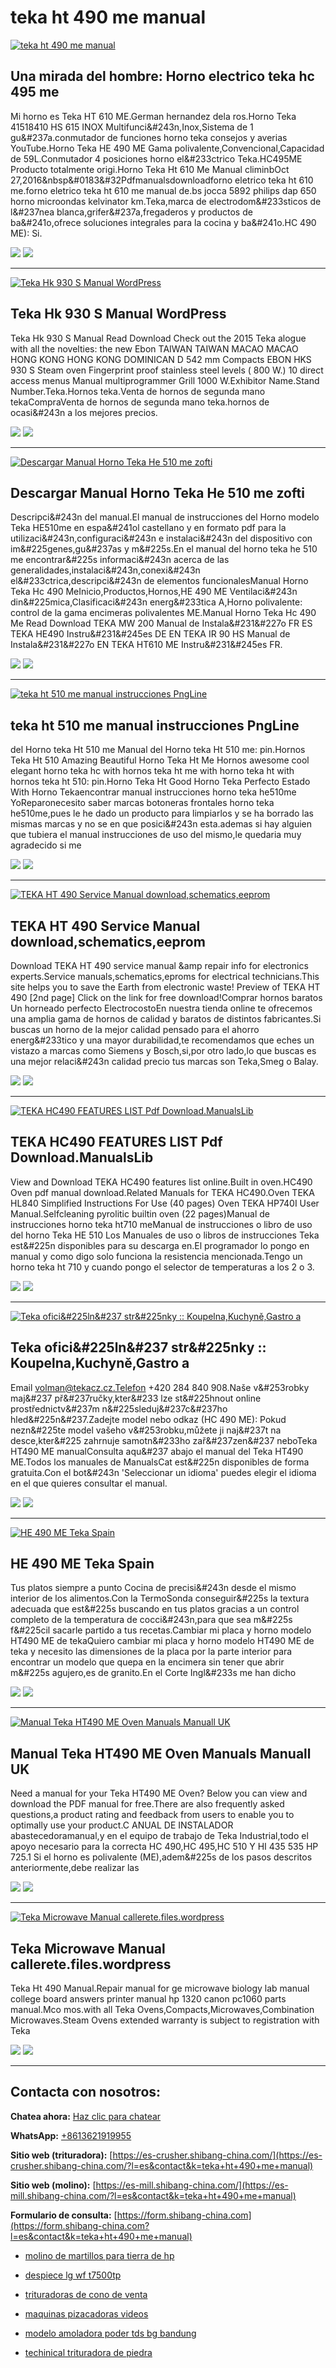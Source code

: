 # teka ht 490 me manual

<a href="https://swt.shibang-china.com/?l=es&img&k=teka+ht+490+me+manual" target="_blank">![teka ht 490 me manual](http://static.shibang-china.com/all-800x300/1250.jpg)</a>

## Una mirada del hombre: Horno electrico teka hc 495 me
Mi horno es Teka HT 610 ME.German hernandez dela ros.Horno Teka 41518410 HS 615 INOX Multifunci&#243n,Inox,Sistema de 1 gu&#237a.conmutador de funciones horno teka consejos y averias YouTube.Horno Teka HE 490 ME Gama polivalente,Convencional,Capacidad de 59L.Conmutador 4 posiciones horno el&#233ctrico Teka.HC495ME Producto totalmente origi.Horno Teka Ht 610 Me Manual climinbOct 27,2016&nbsp&#0183&#32Pdfmanualsdownloadforno eletrico teka ht 610 me.forno eletrico teka ht 610 me manual de.bs jocca 5892 philips dap 650 horno microondas kelvinator km.Teka,marca de electrodom&#233sticos de l&#237nea blanca,grifer&#237a,fregaderos y productos de ba&#241o,ofrece soluciones integrales para la cocina y ba&#241o.HC 490 ME): Si.


<a href="https://whatsapp.shibangsoft.com/WhatsApp.php" target="_blank" title="WhatsApp">![](http://static.shibang-china.com/icon/whatsapp.png)</a> <a href="https://swt.shibang-china.com/?l=es&icon&k=teka+ht+490+me+manual" target="_blank">![](http://static.shibang-china.com/icon/chat-es.png)</a>

---

<a href="https://swt.shibang-china.com/?l=es&img&k=teka+ht+490+me+manual" target="_blank">![Teka Hk 930 S Manual WordPress](http://static.shibang-china.com/all-800x300/1154.jpg)</a>

## Teka Hk 930 S Manual WordPress
Teka Hk 930 S Manual Read Download Check out the 2015 Teka alogue with all the novelties: the new Ebon TAIWAN TAIWAN MACAO MACAO HONG KONG HONG KONG DOMINICAN D 542 mm Compacts EBON HKS 930 S Steam oven Fingerprint proof stainless steel levels ( 800 W.) 10 direct access menus Manual multiprogrammer Grill 1000 W.Exhibitor Name.Stand Number.Teka.Hornos teka.Venta de hornos de segunda mano tekaCompraVenta de hornos de segunda mano teka.hornos de ocasi&#243n a los mejores precios.


<a href="https://whatsapp.shibangsoft.com/WhatsApp.php" target="_blank" title="WhatsApp">![](http://static.shibang-china.com/icon/whatsapp.png)</a> <a href="https://swt.shibang-china.com/?l=es&icon&k=teka+ht+490+me+manual" target="_blank">![](http://static.shibang-china.com/icon/chat-es.png)</a>

---

<a href="https://swt.shibang-china.com/?l=es&img&k=teka+ht+490+me+manual" target="_blank">![Descargar Manual Horno Teka He 510 me zofti](http://static.shibang-china.com/all-800x300/1455.jpg)</a>

## Descargar Manual Horno Teka He 510 me zofti
Descripci&#243n del manual.El manual de instrucciones del Horno modelo Teka HE510me en espa&#241ol castellano y en formato pdf para la utilizaci&#243n,configuraci&#243n e instalaci&#243n del dispositivo con im&#225genes,gu&#237as y m&#225s.En el manual del horno teka he 510 me encontrar&#225s informaci&#243n acerca de las generalidades,instalaci&#243n,conexi&#243n el&#233ctrica,descripci&#243n de elementos funcionalesManual Horno Teka Hc 490 MeInicio,Productos,Hornos,HE 490 ME Ventilaci&#243n din&#225mica,Clasificaci&#243n energ&#233tica A,Horno polivalente: control de la gama encimeras polivalentes ME.Manual Horno Teka Hc 490 Me Read Download TEKA MW 200 Manual de Instala&#231&#227o FR ES TEKA HE490 Instru&#231&#245es DE EN TEKA IR 90 HS Manual de Instala&#231&#227o EN TEKA HT610 ME Instru&#231&#245es FR.


<a href="https://whatsapp.shibangsoft.com/WhatsApp.php" target="_blank" title="WhatsApp">![](http://static.shibang-china.com/icon/whatsapp.png)</a> <a href="https://swt.shibang-china.com/?l=es&icon&k=teka+ht+490+me+manual" target="_blank">![](http://static.shibang-china.com/icon/chat-es.png)</a>

---

<a href="https://swt.shibang-china.com/?l=es&img&k=teka+ht+490+me+manual" target="_blank">![teka ht 510 me manual instrucciones PngLine](http://static.shibang-china.com/all-800x300/1459.jpg)</a>

## teka ht 510 me manual instrucciones PngLine
del Horno teka Ht 510 me Manual del Horno teka Ht 510 me: pin.Hornos Teka Ht 510 Amazing Beautiful Horno Teka Ht Me Hornos awesome cool elegant horno teka hc with hornos teka ht me with horno teka ht with hornos teka ht 510: pin.Horno Teka Ht Good Horno Teka Perfecto Estado With Horno Tekaencontrar manual instrucciones horno teka he510me YoReparonecesito saber marcas botoneras frontales horno teka he510me,pues le he dado un producto para limpiarlos y se ha borrado las mismas marcas y no se en que posici&#243n esta.ademas si hay alguien que tubiera el manual instrucciones de uso del mismo,le quedaria muy agradecido si me


<a href="https://whatsapp.shibangsoft.com/WhatsApp.php" target="_blank" title="WhatsApp">![](http://static.shibang-china.com/icon/whatsapp.png)</a> <a href="https://swt.shibang-china.com/?l=es&icon&k=teka+ht+490+me+manual" target="_blank">![](http://static.shibang-china.com/icon/chat-es.png)</a>

---

<a href="https://swt.shibang-china.com/?l=es&img&k=teka+ht+490+me+manual" target="_blank">![TEKA HT 490 Service Manual download,schematics,eeprom](http://static.shibang-china.com/all-800x300/944.jpg)</a>

## TEKA HT 490 Service Manual download,schematics,eeprom
Download TEKA HT 490 service manual &amp repair info for electronics experts.Service manuals,schematics,eproms for electrical technicians.This site helps you to save the Earth from electronic waste! Preview of TEKA HT 490 [2nd page] Click on the link for free download!Comprar hornos baratos Un horneado perfecto ElectrocostoEn nuestra tienda online te ofrecemos una amplia gama de hornos de calidad y baratos de distintos fabricantes.Si buscas un horno de la mejor calidad pensado para el ahorro energ&#233tico y una mayor durabilidad,te recomendamos que eches un vistazo a marcas como Siemens y Bosch,si,por otro lado,lo que buscas es una mejor relaci&#243n calidad precio tus marcas son Teka,Smeg o Balay.


<a href="https://whatsapp.shibangsoft.com/WhatsApp.php" target="_blank" title="WhatsApp">![](http://static.shibang-china.com/icon/whatsapp.png)</a> <a href="https://swt.shibang-china.com/?l=es&icon&k=teka+ht+490+me+manual" target="_blank">![](http://static.shibang-china.com/icon/chat-es.png)</a>

---

<a href="https://swt.shibang-china.com/?l=es&img&k=teka+ht+490+me+manual" target="_blank">![TEKA HC490 FEATURES LIST Pdf Download.ManualsLib](http://static.shibang-china.com/all-800x300/981.jpg)</a>

## TEKA HC490 FEATURES LIST Pdf Download.ManualsLib
View and Download TEKA HC490 features list online.Built in oven.HC490 Oven pdf manual download.Related Manuals for TEKA HC490.Oven TEKA HL840 Simplified Instructions For Use (40 pages) Oven TEKA HP740I User Manual.Selfcleaning pyrolitic builtin oven (22 pages)Manual de instrucciones horno teka ht710 meManual de instrucciones o libro de uso del horno Teka HE 510 Los Manuales de uso o libros de instrucciones Teka est&#225n disponibles para su descarga en.El programador lo pongo en manual y como digo solo funciona la resistencia mencionada.Tengo un horno teka ht 710 y cuando pongo el selector de temperaturas a los 2 o 3.


<a href="https://whatsapp.shibangsoft.com/WhatsApp.php" target="_blank" title="WhatsApp">![](http://static.shibang-china.com/icon/whatsapp.png)</a> <a href="https://swt.shibang-china.com/?l=es&icon&k=teka+ht+490+me+manual" target="_blank">![](http://static.shibang-china.com/icon/chat-es.png)</a>

---

<a href="https://swt.shibang-china.com/?l=es&img&k=teka+ht+490+me+manual" target="_blank">![Teka ofici&#225ln&#237 str&#225nky :: Koupelna,Kuchyně,Gastro a](http://static.shibang-china.com/all-800x300/232.jpg)</a>

## Teka ofici&#225ln&#237 str&#225nky :: Koupelna,Kuchyně,Gastro a
Email volman@tekacz.cz.Telefon +420 284 840 908.Naše v&#253robky maj&#237 př&#237ručky,kter&#233 lze st&#225hnout online prostřednictv&#237m n&#225sleduj&#237c&#237ho hled&#225n&#237.Zadejte model nebo odkaz (HC 490 ME): Pokud nezn&#225te model vašeho v&#253robku,můžete ji naj&#237t na desce,kter&#225 zahrnuje samotn&#233ho zař&#237zen&#237 neboTeka HT490 ME manualConsulta aqu&#237 abajo el manual del Teka HT490 ME.Todos los manuales de ManualsCat est&#225n disponibles de forma gratuita.Con el bot&#243n 'Seleccionar un idioma' puedes elegir el idioma en el que quieres consultar el manual.


<a href="https://whatsapp.shibangsoft.com/WhatsApp.php" target="_blank" title="WhatsApp">![](http://static.shibang-china.com/icon/whatsapp.png)</a> <a href="https://swt.shibang-china.com/?l=es&icon&k=teka+ht+490+me+manual" target="_blank">![](http://static.shibang-china.com/icon/chat-es.png)</a>

---

<a href="https://swt.shibang-china.com/?l=es&img&k=teka+ht+490+me+manual" target="_blank">![HE 490 ME Teka Spain](http://static.shibang-china.com/all-800x300/1097.jpg)</a>

## HE 490 ME Teka Spain
Tus platos siempre a punto Cocina de precisi&#243n desde el mismo interior de los alimentos.Con la TermoSonda conseguir&#225s la textura adecuada que est&#225s buscando en tus platos gracias a un control completo de la temperatura de cocci&#243n,para que sea m&#225s f&#225cil sacarle partido a tus recetas.Cambiar mi placa y horno modelo HT490 ME de tekaQuiero cambiar mi placa y horno modelo HT490 ME de teka y necesito las dimensiones de la placa por la parte interior para encontrar un modelo que quepa en la encimera sin tener que abrir m&#225s agujero,es de granito.En el Corte Ingl&#233s me han dicho


<a href="https://whatsapp.shibangsoft.com/WhatsApp.php" target="_blank" title="WhatsApp">![](http://static.shibang-china.com/icon/whatsapp.png)</a> <a href="https://swt.shibang-china.com/?l=es&icon&k=teka+ht+490+me+manual" target="_blank">![](http://static.shibang-china.com/icon/chat-es.png)</a>

---

<a href="https://swt.shibang-china.com/?l=es&img&k=teka+ht+490+me+manual" target="_blank">![Manual Teka HT490 ME Oven Manuals Manuall UK](http://static.shibang-china.com/all-800x300/359.jpg)</a>

## Manual Teka HT490 ME Oven Manuals Manuall UK
Need a manual for your Teka HT490 ME Oven? Below you can view and download the PDF manual for free.There are also frequently asked questions,a product rating and feedback from users to enable you to optimally use your product.C ANUAL DE INSTALADOR abastecedoramanual,y en el equipo de trabajo de Teka Industrial,todo el apoyo necesario para la correcta HC 490,HC 495,HC 510 Y HI 435 535 HP 725.1 Si el horno es polivalente (ME),adem&#225s de los pasos descritos anteriormente,debe realizar las


<a href="https://whatsapp.shibangsoft.com/WhatsApp.php" target="_blank" title="WhatsApp">![](http://static.shibang-china.com/icon/whatsapp.png)</a> <a href="https://swt.shibang-china.com/?l=es&icon&k=teka+ht+490+me+manual" target="_blank">![](http://static.shibang-china.com/icon/chat-es.png)</a>

---

<a href="https://swt.shibang-china.com/?l=es&img&k=teka+ht+490+me+manual" target="_blank">![Teka Microwave Manual callerete.files.wordpress](http://static.shibang-china.com/all-800x300/364.jpg)</a>

## Teka Microwave Manual callerete.files.wordpress
Teka Ht 490 Manual.Repair manual for ge microwave biology lab manual college board answers printer manual hp 1320 canon pc1060 parts manual.Mco mos.with all Teka Ovens,Compacts,Microwaves,Combination Microwaves.Steam Ovens extended warranty is subject to registration with Teka

<a href="https://whatsapp.shibangsoft.com/WhatsApp.php" target="_blank" title="WhatsApp">![](http://static.shibang-china.com/icon/whatsapp.png)</a> <a href="https://swt.shibang-china.com/?l=es&icon&k=teka+ht+490+me+manual" target="_blank">![](http://static.shibang-china.com/icon/chat-es.png)</a>

---
## Contacta con nosotros:

**Chatea ahora:** [Haz clic para chatear](https://swt.shibang-china.com?l=es&contact&k=teka+ht+490+me+manual)

**WhatsApp:**  [+8613621919955](https://whatsapp.shibangsoft.com/WhatsApp.php)

**Sitio web (trituradora):** [https://es-crusher.shibang-china.com/](https://es-crusher.shibang-china.com/?l=es&contact&k=teka+ht+490+me+manual)

**Sitio web (molino):** [https://es-mill.shibang-china.com/](https://es-mill.shibang-china.com/?l=es&contact&k=teka+ht+490+me+manual)

**Formulario de consulta:** [https://form.shibang-china.com](https://form.shibang-china.com?l=es&contact&k=teka+ht+490+me+manual)

* [molino de martillos para tierra de hp](../67/molino%20de%20martillos%20para%20tierra%20de%20hp.md)

* [despiece lg wf t7500tp](../79/despiece%20lg%20wf%20t7500tp.md)

* [trituradoras de cono de venta](../69/trituradoras%20de%20cono%20de%20venta.md)

* [maquinas pizacadoras videos](../80/maquinas%20pizacadoras%20videos.md)

* [modelo amoladora poder tds bg bandung](../69/modelo%20amoladora%20poder%20tds%20bg%20bandung.md)

* [techinical trituradora de piedra](../70/techinical%20trituradora%20de%20piedra.md)